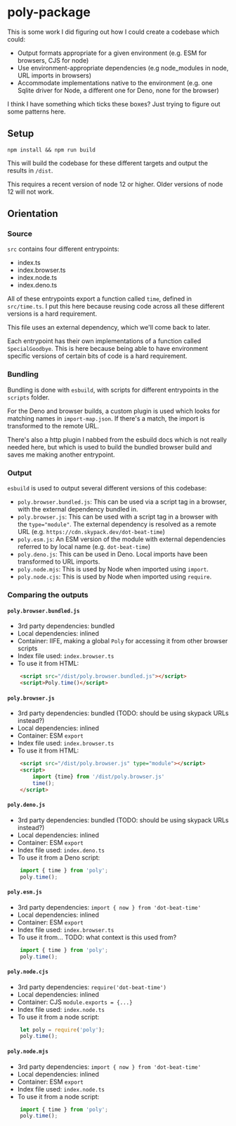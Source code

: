 # poly-package

This is some work I did figuring out how I could create a codebase which could:

- Output formats appropriate for a given environment (e.g. ESM for browsers, CJS for node)
- Use environment-appropriate dependencies (e.g node_modules in node, URL imports in browsers)
- Accommodate implementations native to the environment (e.g. one Sqlite driver for Node, a different one for Deno, none for the browser)

I think I have something which ticks these boxes? Just trying to figure out some patterns here.

## Setup

`npm install && npm run build`

This will build the codebase for these different targets and output the results in `/dist`.

This requires a recent version of node 12 or higher.  Older versions of node 12 will not work.

## Orientation

### Source

`src` contains four different entrypoints:

- index.ts
- index.browser.ts
- index.node.ts
- index.deno.ts

All of these entrypoints export a function called `time`, defined in `src/time.ts`. I put this here because reusing code across all these different versions is a hard requirement.

This file uses an external dependency, which we'll come back to later.

Each entrypoint has their own implementations of a function called `SpecialGoodbye`. This is here because being able to have environment specific versions of certain bits of code is a hard requirement.

### Bundling

Bundling is done with `esbuild`, with scripts for different entrypoints in the `scripts` folder.

For the Deno and browser builds, a custom plugin is used which looks for matching names in `import-map.json`. If there's a match, the import is transformed to the remote URL.

There's also a http plugin I nabbed from the esbuild docs which is not really needed here, but which is used to build the bundled browser build and saves me making another entrypoint.

### Output

`esbuild` is used to output several different versions of this codebase:

- `poly.browser.bundled.js`: This can be used via a script tag in a browser, with the external dependency bundled in.
- `poly.browser.js`: This can be used with a script tag in a browser with the `type="module"`. The external dependency is resolved as a remote URL (e.g. `https://cdn.skypack.dev/dot-beat-time`)
- `poly.esm.js`: An ESM version of the module with external dependencies referred to by local name (e.g. `dot-beat-time`)
- `poly.deno.js`: This can be used in Deno. Local imports have been transformed to URL imports.
- `poly.node.mjs`: This is used by Node when imported using `import`.
- `poly.node.cjs`: This is used by Node when imported using `require`.

### Comparing the outputs

#### `poly.browser.bundled.js`

* 3rd party dependencies: bundled
* Local dependencies: inlined
* Container: IIFE, making a global `Poly` for accessing it from other browser scripts
* Index file used: `index.browser.ts`
* To use it from HTML:
```html
    <script src="/dist/poly.browser.bundled.js"></script>
    <script>Poly.time()</script>
```

#### `poly.browser.js`

* 3rd party dependencies: bundled (TODO: should be using skypack URLs instead?)
* Local dependencies: inlined
* Container: ESM `export`
* Index file used: `index.browser.ts`
* To use it from HTML:
```html
    <script src="/dist/poly.browser.js" type="module"></script>
    <script>
        import {time} from '/dist/poly.browser.js'
        time();
    </script>
```

#### `poly.deno.js`

* 3rd party dependencies: bundled (TODO: should be using skypack URLs instead?)
* Local dependencies: inlined
* Container: ESM `export`
* Index file used: `index.deno.ts`
* To use it from a Deno script:
```js
    import { time } from 'poly';
    poly.time();
```

#### `poly.esm.js`

* 3rd party dependencies: `import { now } from 'dot-beat-time'`
* Local dependencies: inlined
* Container: ESM `export`
* Index file used: `index.browser.ts`
* To use it from... TODO: what context is this used from?
```js
    import { time } from 'poly';
    poly.time();
```

#### `poly.node.cjs`

* 3rd party dependencies: `require('dot-beat-time')`
* Local dependencies: inlined
* Container: CJS `module.exports = {...}`
* Index file used: `index.node.ts`
* To use it from a node script:
```js
    let poly = require('poly');
    poly.time();
```

#### `poly.node.mjs`

* 3rd party dependencies: `import { now } from 'dot-beat-time'`
* Local dependencies: inlined
* Container: ESM `export`
* Index file used: `index.node.ts`
* To use it from a node script:
```js
    import { time } from 'poly';
    poly.time();
```
